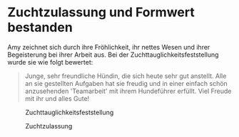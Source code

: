 # Zuchtzulassung und Formwert bestanden

Amy zeichnet sich durch ihre Fröhlichkeit, ihr nettes Wesen und ihrer Begeisterung bei ihrer Arbeit aus. Bei der Zuchttauglichkeitsfeststellung wurde sie wie folgt bewertet:

> Junge, sehr freundliche Hündin, die sich heute sehr gut anstellt. Alle an sie gestellten Aufgaben hat sie freudig und in einer einfach schön anzusehenden 'Teamarbeit' mit ihrem Hundeführer erfüllt. Viel Freude mit ihr und alles Gute!

<figure class="m-0">
    <img
        class="rounded-lg border border-gray-50 shadow-sm"
        src="@/assets/documents/ztf.webp"
        alt=""
    />
    <figcaption>Zuchttauglichkeitsfeststellung</figcaption>
</figure>

<figure class="mt-16">
    <img
        class="rounded-lg border border-gray-50 shadow-sm"
        src="@/assets/documents/zuchtzulassung.webp"
        alt=""
    />
    <figcaption>Zuchtzulassung</figcaption>
</figure>
